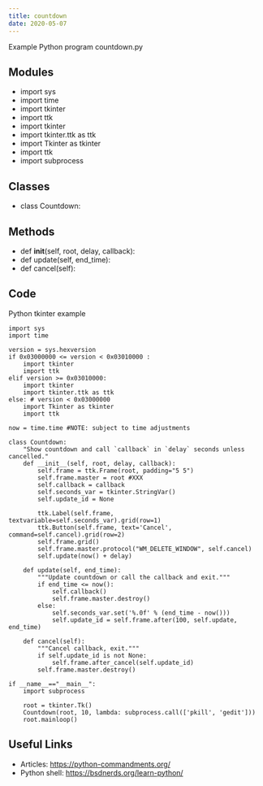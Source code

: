 ```yaml
---
title: countdown
date: 2020-05-07
---
```

Example Python program countdown.py

## Modules

* import sys
* import time
* import tkinter
* import ttk
* import tkinter
* import tkinter.ttk as ttk
* import Tkinter as tkinter
* import ttk
* import subprocess

## Classes

* class Countdown:

## Methods

* def __init__(self, root, delay, callback):
* def update(self, end_time):
* def cancel(self):

## Code

Python tkinter example

    import sys
    import time
    
    version = sys.hexversion
    if 0x03000000 <= version < 0x03010000 :
        import tkinter
        import ttk
    elif version >= 0x03010000:
        import tkinter
        import tkinter.ttk as ttk
    else: # version < 0x03000000
        import Tkinter as tkinter
        import ttk
    
    now = time.time #NOTE: subject to time adjustments
    
    class Countdown:
        "Show countdown and call `callback` in `delay` seconds unless cancelled."
        def __init__(self, root, delay, callback):
            self.frame = ttk.Frame(root, padding="5 5")
            self.frame.master = root #XXX
            self.callback = callback
            self.seconds_var = tkinter.StringVar()
            self.update_id = None
    
            ttk.Label(self.frame, textvariable=self.seconds_var).grid(row=1)
            ttk.Button(self.frame, text='Cancel', command=self.cancel).grid(row=2)
            self.frame.grid()
            self.frame.master.protocol("WM_DELETE_WINDOW", self.cancel)
            self.update(now() + delay)
    
        def update(self, end_time):
            """Update countdown or call the callback and exit."""
            if end_time <= now():
                self.callback()
                self.frame.master.destroy()
            else:
                self.seconds_var.set('%.0f' % (end_time - now()))
                self.update_id = self.frame.after(100, self.update, end_time)
    
        def cancel(self):
            """Cancel callback, exit."""
            if self.update_id is not None:
                self.frame.after_cancel(self.update_id)
            self.frame.master.destroy()
    
    if __name__=="__main__":
        import subprocess
    
        root = tkinter.Tk()
        Countdown(root, 10, lambda: subprocess.call(['pkill', 'gedit']))
        root.mainloop()

## Useful Links

- Articles: https://python-commandments.org/
- Python shell: https://bsdnerds.org/learn-python/
